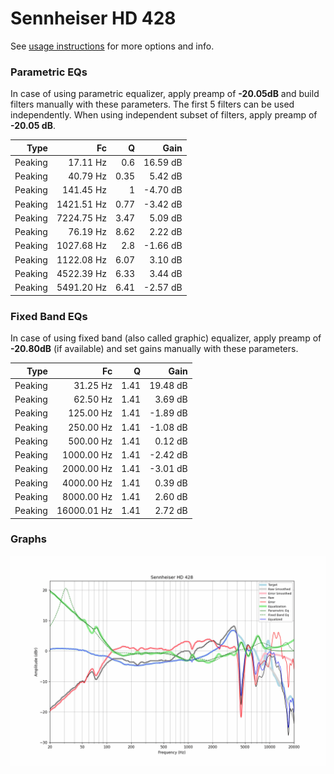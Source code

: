 # Sennheiser HD 428
See [usage instructions](https://github.com/jaakkopasanen/AutoEq#usage) for more options and info.

### Parametric EQs
In case of using parametric equalizer, apply preamp of **-20.05dB** and build filters manually
with these parameters. The first 5 filters can be used independently.
When using independent subset of filters, apply preamp of **-20.05 dB**.

| Type    | Fc         |    Q | Gain     |
|--------:|-----------:|-----:|---------:|
| Peaking | 17.11 Hz   | 0.6  | 16.59 dB |
| Peaking | 40.79 Hz   | 0.35 | 5.42 dB  |
| Peaking | 141.45 Hz  | 1    | -4.70 dB |
| Peaking | 1421.51 Hz | 0.77 | -3.42 dB |
| Peaking | 7224.75 Hz | 3.47 | 5.09 dB  |
| Peaking | 76.19 Hz   | 8.62 | 2.22 dB  |
| Peaking | 1027.68 Hz | 2.8  | -1.66 dB |
| Peaking | 1122.08 Hz | 6.07 | 3.10 dB  |
| Peaking | 4522.39 Hz | 6.33 | 3.44 dB  |
| Peaking | 5491.20 Hz | 6.41 | -2.57 dB |

### Fixed Band EQs
In case of using fixed band (also called graphic) equalizer, apply preamp of **-20.80dB**
(if available) and set gains manually with these parameters.

| Type    | Fc          |    Q | Gain     |
|--------:|------------:|-----:|---------:|
| Peaking | 31.25 Hz    | 1.41 | 19.48 dB |
| Peaking | 62.50 Hz    | 1.41 | 3.69 dB  |
| Peaking | 125.00 Hz   | 1.41 | -1.89 dB |
| Peaking | 250.00 Hz   | 1.41 | -1.08 dB |
| Peaking | 500.00 Hz   | 1.41 | 0.12 dB  |
| Peaking | 1000.00 Hz  | 1.41 | -2.42 dB |
| Peaking | 2000.00 Hz  | 1.41 | -3.01 dB |
| Peaking | 4000.00 Hz  | 1.41 | 0.39 dB  |
| Peaking | 8000.00 Hz  | 1.41 | 2.60 dB  |
| Peaking | 16000.01 Hz | 1.41 | 2.72 dB  |

### Graphs
![](./Sennheiser%20HD%20428.png)